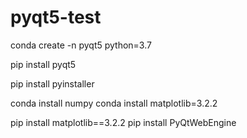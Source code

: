 # pyqt5-test


conda create -n pyqt5 python=3.7


pip install pyqt5

pip install pyinstaller


conda install numpy
conda install matplotlib=3.2.2

pip install matplotlib==3.2.2
pip install PyQtWebEngine
